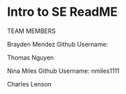 # Intro to SE ReadME 

TEAM MEMBERS

Brayden Mendez
Github Username: 
 

Thomas Nguyen



Nina Miles
Github Username: nmiles1111


Charles Lenson



